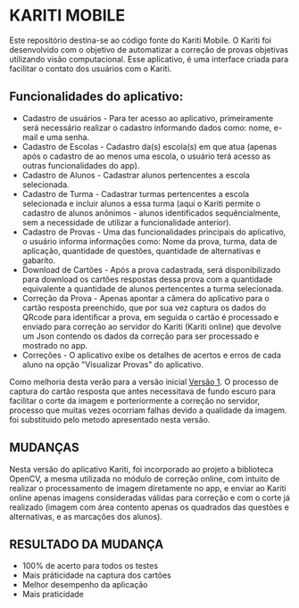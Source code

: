 # KARITI MOBILE
Este repositório destina-se ao código fonte do Kariti Mobile. O Kariti foi desenvolvido com o objetivo de automatizar a correção de provas objetivas utilizando visão computacional. Esse aplicativo, é uma interface criada para facilitar o contato dos usuários com o Kariti.
## Funcionalidades do aplicativo:
* Cadastro de usuários - Para ter acesso ao aplicativo, primeiramente será necessário realizar o cadastro informando dados como: nome, e-mail e uma senha.
* Cadastro de Escolas - Cadastro da(s) escola(s) em que atua (apenas após o cadastro de ao menos uma escola, o usuário terá acesso as outras funcionalidades do app).
* Cadastro de Alunos - Cadastrar alunos pertencentes a escola selecionada.
* Cadastro de Turma - Cadastrar turmas pertencentes a escola selecionada e incluir alunos a essa turma (aqui o Kariti permite o cadastro de alunos anônimos - alunos identificados sequêncialmente, sem a necessidade de utilizar a funcionalidade anterior).
* Cadastro de Provas - Uma das funcionalidades principais do aplicativo, o usuário informa informações como: Nome da prova, turma, data de aplicação, quantidade de questões, quantidade de alternativas e gabarito.
* Download de Cartões - Após a prova cadastrada, será disponibilizado para download os cartões respostas dessa prova com a quantidade equivalente a quantidade de alunos pertencentes a turma selecionada.
* Correção da Prova - Apenas apontar a câmera do aplicativo para o cartão resposta preenchido, que por sua vez captura os dados do QRcode para identificar a prova, em seguida o cartão é processado e enviado para correção ao servidor do Kariti (Kariti online) que devolve um Json contendo os dados da correção para ser processado e mostrado no app.
* Correções - O aplicativo exibe os detalhes de acertos e erros de cada aluno na opção "Visualizar Provas" do aplicativo.

Como melhoria desta verão para a versão inicial [Versão 1](https://github.com/DevFelipeN/kariti-mobile-versao1). O processo de captura do cartão resposta que antes necessitava de fundo escuro para facilitar o corte da imagem e porteriormente a correção no servidor, processo que muitas vezes ocorriam falhas devido a qualidade da imagem. foi substituido pelo metodo apresentado nesta versão.

## MUDANÇAS
Nesta versão do aplicativo Kariti, foi incorporado ao projeto a biblioteca OpenCV, a mesma utilizada no módulo de correção online, com intuito de realizar o processamento de imagem diretamente no app, e enviar ao Kariti online apenas imagens consideradas válidas para correção e com o corte já realizado (imagem com área contento apenas os quadrados das questões e alternativas, e as marcações dos alunos).

## RESULTADO DA MUDANÇA

* 100% de acerto para todos os testes
* Mais práticidade na captura dos cartões
* Melhor desempenho da aplicação
* Mais praticidade
